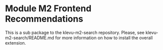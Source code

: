 # Module M2 Frontend Recommendations

This is a sub package to the klevu-m2-search repository.
Please, see klevu-m2-search/README.md for more information on how to install the overall extension.
